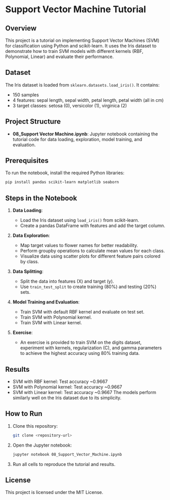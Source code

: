 # Support Vector Machine Tutorial

## Overview
This project is a tutorial on implementing Support Vector Machines (SVM) for classification using Python and scikit-learn. It uses the Iris dataset to demonstrate how to train SVM models with different kernels (RBF, Polynomial, Linear) and evaluate their performance.

## Dataset
The Iris dataset is loaded from `sklearn.datasets.load_iris()`. It contains:
- 150 samples
- 4 features: sepal length, sepal width, petal length, petal width (all in cm)
- 3 target classes: setosa (0), versicolor (1), virginica (2)

## Project Structure
- **08_Support Vector Machine.ipynb**: Jupyter notebook containing the tutorial code for data loading, exploration, model training, and evaluation.

## Prerequisites
To run the notebook, install the required Python libraries:
```bash
pip install pandas scikit-learn matplotlib seaborn
```

## Steps in the Notebook
1. **Data Loading**:
   - Load the Iris dataset using `load_iris()` from scikit-learn.
   - Create a pandas DataFrame with features and add the target column.

2. **Data Exploration**:
   - Map target values to flower names for better readability.
   - Perform groupby operations to calculate mean values for each class.
   - Visualize data using scatter plots for different feature pairs colored by class.

3. **Data Splitting**:
   - Split the data into features (X) and target (y).
   - Use `train_test_split` to create training (80%) and testing (20%) sets.

4. **Model Training and Evaluation**:
   - Train SVM with default RBF kernel and evaluate on test set.
   - Train SVM with Polynomial kernel.
   - Train SVM with Linear kernel.

5. **Exercise**:
   - An exercise is provided to train SVM on the digits dataset, experiment with kernels, regularization (C), and gamma parameters to achieve the highest accuracy using 80% training data.

## Results
- SVM with RBF kernel: Test accuracy ~0.9667
- SVM with Polynomial kernel: Test accuracy ~0.9667
- SVM with Linear kernel: Test accuracy ~0.9667
The models perform similarly well on the Iris dataset due to its simplicity.

## How to Run
1. Clone this repository:
   ```bash
   git clone <repository-url>
   ```
2. Open the Jupyter notebook:
   ```bash
   jupyter notebook 08_Support_Vector_Machine.ipynb
   ```
3. Run all cells to reproduce the tutorial and results.

## License
This project is licensed under the MIT License.
